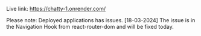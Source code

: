 Live link: https://chatty-1.onrender.com/

Please note: Deployed applications has issues.
[18-03-2024]
The issue is in the Navigation Hook from react-router-dom and will be fixed today.


